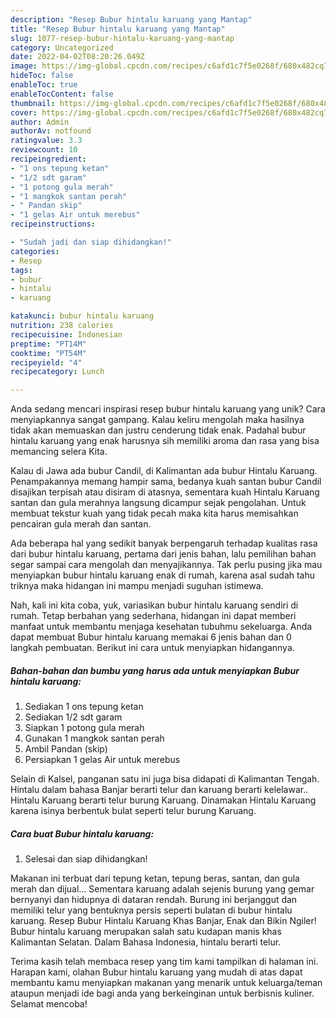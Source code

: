```yaml
---
description: "Resep Bubur hintalu karuang yang Mantap"
title: "Resep Bubur hintalu karuang yang Mantap"
slug: 1077-resep-bubur-hintalu-karuang-yang-mantap
category: Uncategorized
date: 2022-04-02T08:20:26.049Z
image: https://img-global.cpcdn.com/recipes/c6afd1c7f5e0268f/680x482cq70/bubur-hintalu-karuang-foto-resep-utama.jpg
hideToc: false
enableToc: true
enableTocContent: false
thumbnail: https://img-global.cpcdn.com/recipes/c6afd1c7f5e0268f/680x482cq70/bubur-hintalu-karuang-foto-resep-utama.jpg
cover: https://img-global.cpcdn.com/recipes/c6afd1c7f5e0268f/680x482cq70/bubur-hintalu-karuang-foto-resep-utama.jpg
author: Admin
authorAv: notfound
ratingvalue: 3.3
reviewcount: 10
recipeingredient:
- "1 ons tepung ketan"
- "1/2 sdt garam"
- "1 potong gula merah"
- "1 mangkok santan perah"
- " Pandan skip"
- "1 gelas Air untuk merebus"
recipeinstructions:

- "Sudah jadi dan siap dihidangkan!"
categories:
- Resep
tags:
- bubur
- hintalu
- karuang

katakunci: bubur hintalu karuang 
nutrition: 238 calories
recipecuisine: Indonesian
preptime: "PT14M"
cooktime: "PT54M"
recipeyield: "4"
recipecategory: Lunch

---
```





Anda sedang mencari inspirasi resep bubur hintalu karuang yang unik? Cara menyiapkannya sangat gampang. Kalau keliru mengolah maka hasilnya tidak akan memuaskan dan justru cenderung tidak enak. Padahal bubur hintalu karuang yang enak harusnya sih memiliki aroma dan rasa yang bisa memancing selera Kita.





Kalau di Jawa ada bubur Candil, di Kalimantan ada bubur Hintalu Karuang. Penampakannya memang hampir sama, bedanya kuah santan bubur Candil disajikan terpisah atau disiram di atasnya, sementara kuah Hintalu Karuang santan dan gula merahnya langsung dicampur sejak pengolahan. Untuk membuat tekstur kuah yang tidak pecah maka kita harus memisahkan pencairan gula merah dan santan.

Ada beberapa hal yang sedikit banyak berpengaruh terhadap kualitas rasa dari bubur hintalu karuang, pertama dari jenis bahan, lalu pemilihan bahan segar sampai cara mengolah dan menyajikannya. Tak perlu pusing jika mau menyiapkan bubur hintalu karuang enak di rumah, karena asal sudah tahu triknya maka hidangan ini mampu menjadi suguhan istimewa.






Nah, kali ini kita coba, yuk, variasikan bubur hintalu karuang sendiri di rumah. Tetap berbahan yang sederhana, hidangan ini dapat memberi manfaat untuk membantu menjaga kesehatan tubuhmu sekeluarga. Anda dapat membuat Bubur hintalu karuang memakai 6 jenis bahan dan 0 langkah pembuatan. Berikut ini cara untuk menyiapkan hidangannya.

<!--inarticleads1-->

##### Bahan-bahan dan bumbu yang harus ada untuk menyiapkan Bubur hintalu karuang:

1. Sediakan 1 ons tepung ketan
1. Sediakan 1/2 sdt garam
1. Siapkan 1 potong gula merah
1. Gunakan 1 mangkok santan perah
1. Ambil  Pandan (skip)
1. Persiapkan 1 gelas Air untuk merebus


Selain di Kalsel, panganan satu ini juga bisa didapati di Kalimantan Tengah. Hintalu dalam bahasa Banjar berarti telur dan karuang berarti kelelawar.. Hintalu Karuang berarti telur burung Karuang. Dinamakan Hintalu Karuang karena isinya berbentuk bulat seperti telur burung Karuang. 

<!--inarticleads2-->

##### Cara buat Bubur hintalu karuang:


1. Selesai dan siap dihidangkan!

Makanan ini terbuat dari tepung ketan, tepung beras, santan, dan gula merah dan dijual… Sementara karuang adalah sejenis burung yang gemar bernyanyi dan hidupnya di dataran rendah. Burung ini berjanggut dan memiliki telur yang bentuknya persis seperti bulatan di bubur hintalu karuang. Resep Bubur Hintalu Karuang Khas Banjar, Enak dan Bikin Ngiler! Bubur hintalu karuang merupakan salah satu kudapan manis khas Kalimantan Selatan. Dalam Bahasa Indonesia, hintalu berarti telur. 

Terima kasih telah membaca resep yang tim kami tampilkan di halaman ini. Harapan kami, olahan Bubur hintalu karuang yang mudah di atas dapat membantu kamu menyiapkan makanan yang menarik untuk keluarga/teman ataupun menjadi ide bagi anda yang berkeinginan untuk berbisnis kuliner. Selamat mencoba!
